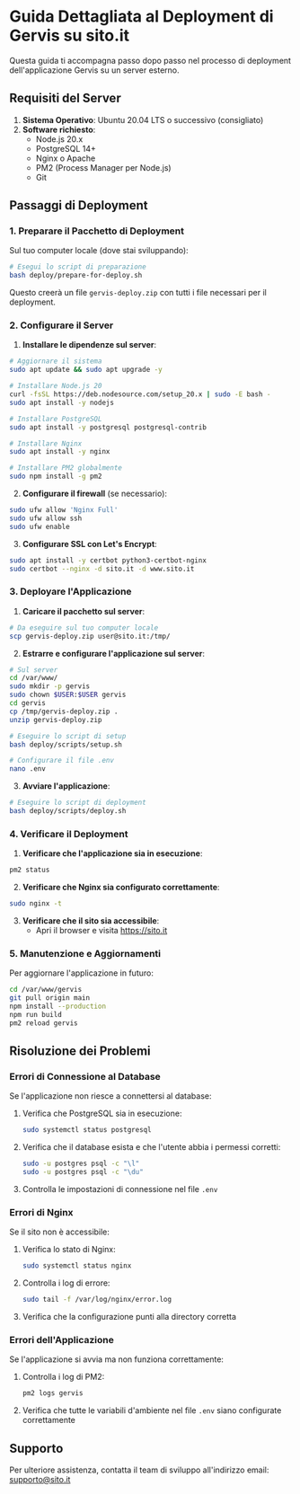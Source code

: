 # Guida Dettagliata al Deployment di Gervis su sito.it

Questa guida ti accompagna passo dopo passo nel processo di deployment dell'applicazione Gervis su un server esterno.

## Requisiti del Server

1. **Sistema Operativo**: Ubuntu 20.04 LTS o successivo (consigliato)
2. **Software richiesto**:
   - Node.js 20.x
   - PostgreSQL 14+
   - Nginx o Apache
   - PM2 (Process Manager per Node.js)
   - Git

## Passaggi di Deployment

### 1. Preparare il Pacchetto di Deployment

Sul tuo computer locale (dove stai sviluppando):

```bash
# Esegui lo script di preparazione
bash deploy/prepare-for-deploy.sh
```

Questo creerà un file `gervis-deploy.zip` con tutti i file necessari per il deployment.

### 2. Configurare il Server

1. **Installare le dipendenze sul server**:

```bash
# Aggiornare il sistema
sudo apt update && sudo apt upgrade -y

# Installare Node.js 20
curl -fsSL https://deb.nodesource.com/setup_20.x | sudo -E bash -
sudo apt install -y nodejs

# Installare PostgreSQL
sudo apt install -y postgresql postgresql-contrib

# Installare Nginx
sudo apt install -y nginx

# Installare PM2 globalmente
sudo npm install -g pm2
```

2. **Configurare il firewall** (se necessario):

```bash
sudo ufw allow 'Nginx Full'
sudo ufw allow ssh
sudo ufw enable
```

3. **Configurare SSL con Let's Encrypt**:

```bash
sudo apt install -y certbot python3-certbot-nginx
sudo certbot --nginx -d sito.it -d www.sito.it
```

### 3. Deployare l'Applicazione

1. **Caricare il pacchetto sul server**:

```bash
# Da eseguire sul tuo computer locale
scp gervis-deploy.zip user@sito.it:/tmp/
```

2. **Estrarre e configurare l'applicazione sul server**:

```bash
# Sul server
cd /var/www/
sudo mkdir -p gervis
sudo chown $USER:$USER gervis
cd gervis
cp /tmp/gervis-deploy.zip .
unzip gervis-deploy.zip

# Eseguire lo script di setup
bash deploy/scripts/setup.sh

# Configurare il file .env
nano .env
```

3. **Avviare l'applicazione**:

```bash
# Eseguire lo script di deployment
bash deploy/scripts/deploy.sh
```

### 4. Verificare il Deployment

1. **Verificare che l'applicazione sia in esecuzione**:

```bash
pm2 status
```

2. **Verificare che Nginx sia configurato correttamente**:

```bash
sudo nginx -t
```

3. **Verificare che il sito sia accessibile**:
   - Apri il browser e visita https://sito.it

### 5. Manutenzione e Aggiornamenti

Per aggiornare l'applicazione in futuro:

```bash
cd /var/www/gervis
git pull origin main
npm install --production
npm run build
pm2 reload gervis
```

## Risoluzione dei Problemi

### Errori di Connessione al Database

Se l'applicazione non riesce a connettersi al database:

1. Verifica che PostgreSQL sia in esecuzione:
   ```bash
   sudo systemctl status postgresql
   ```

2. Verifica che il database esista e che l'utente abbia i permessi corretti:
   ```bash
   sudo -u postgres psql -c "\l"
   sudo -u postgres psql -c "\du"
   ```

3. Controlla le impostazioni di connessione nel file `.env`

### Errori di Nginx

Se il sito non è accessibile:

1. Verifica lo stato di Nginx:
   ```bash
   sudo systemctl status nginx
   ```

2. Controlla i log di errore:
   ```bash
   sudo tail -f /var/log/nginx/error.log
   ```

3. Verifica che la configurazione punti alla directory corretta

### Errori dell'Applicazione

Se l'applicazione si avvia ma non funziona correttamente:

1. Controlla i log di PM2:
   ```bash
   pm2 logs gervis
   ```

2. Verifica che tutte le variabili d'ambiente nel file `.env` siano configurate correttamente

## Supporto

Per ulteriore assistenza, contatta il team di sviluppo all'indirizzo email: supporto@sito.it